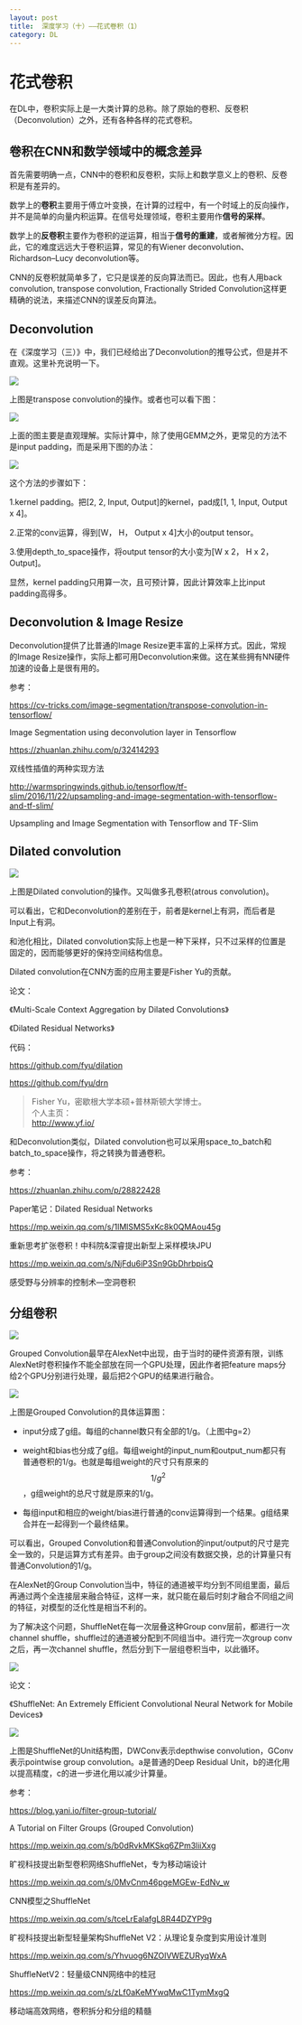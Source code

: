 ```yaml
---
layout: post
title:  深度学习（十）——花式卷积（1）
category: DL 
---
```


# 花式卷积

在DL中，卷积实际上是一大类计算的总称。除了原始的卷积、反卷积（Deconvolution）之外，还有各种各样的花式卷积。

## 卷积在CNN和数学领域中的概念差异

首先需要明确一点，CNN中的卷积和反卷积，实际上和数学意义上的卷积、反卷积是有差异的。

数学上的**卷积**主要用于傅立叶变换，在计算的过程中，有一个时域上的反向操作，并不是简单的向量内积运算。在信号处理领域，卷积主要用作**信号的采样**。

数学上的**反卷积**主要作为卷积的逆运算，相当于**信号的重建**，或者解微分方程。因此，它的难度远远大于卷积运算，常见的有Wiener deconvolution、Richardson–Lucy deconvolution等。

CNN的反卷积就简单多了，它只是误差的反向算法而已。因此，也有人用back convolution, transpose convolution, Fractionally Strided Convolution这样更精确的说法，来描述CNN的误差反向算法。

## Deconvolution

在《深度学习（三）》中，我们已经给出了Deconvolution的推导公式，但是并不直观。这里补充说明一下。

![](/images/article/no_padding_strides_transposed.gif)

上图是transpose convolution的操作。或者也可以看下图：

![](/images/img2/deconv.png)

上面的图主要是直观理解。实际计算中，除了使用GEMM之外，更常见的方法不是input padding，而是采用下图的办法：

![](/images/img2/deconv.jpg)

这个方法的步骤如下：

1.kernel padding。把[2, 2, Input, Output]的kernel，pad成[1, 1, Input, Output x 4]。

2.正常的conv运算，得到[W， H， Output x 4]大小的output tensor。

3.使用depth_to_space操作，将output tensor的大小变为[W x 2， H x 2， Output]。

显然，kernel padding只用算一次，且可预计算，因此计算效率上比input padding高得多。

## Deconvolution & Image Resize

Deconvolution提供了比普通的Image Resize更丰富的上采样方式。因此，常规的Image Resize操作，实际上都可用Deconvolution来做。这在某些拥有NN硬件加速的设备上是很有用的。

参考：

https://cv-tricks.com/image-segmentation/transpose-convolution-in-tensorflow/

Image Segmentation using deconvolution layer in Tensorflow

https://zhuanlan.zhihu.com/p/32414293

双线性插值的两种实现方法

http://warmspringwinds.github.io/tensorflow/tf-slim/2016/11/22/upsampling-and-image-segmentation-with-tensorflow-and-tf-slim/

Upsampling and Image Segmentation with Tensorflow and TF-Slim

## Dilated convolution

![](/images/article/dilation.gif)

上图是Dilated convolution的操作。又叫做多孔卷积(atrous convolution)。

可以看出，它和Deconvolution的差别在于，前者是kernel上有洞，而后者是Input上有洞。

和池化相比，Dilated convolution实际上也是一种下采样，只不过采样的位置是固定的，因而能够更好的保持空间结构信息。

Dilated convolution在CNN方面的应用主要是Fisher Yu的贡献。

论文：

《Multi-Scale Context Aggregation by Dilated Convolutions》

《Dilated Residual Networks》

代码：

https://github.com/fyu/dilation

https://github.com/fyu/drn

>Fisher Yu，密歇根大学本硕+普林斯顿大学博士。   
>个人主页：   
>http://www.yf.io/

和Deconvolution类似，Dilated convolution也可以采用space_to_batch和batch_to_space操作，将之转换为普通卷积。

参考：

https://zhuanlan.zhihu.com/p/28822428

Paper笔记：Dilated Residual Networks

https://mp.weixin.qq.com/s/1lMlSMS5xKc8k0QMAou45g

重新思考扩张卷积！中科院&深睿提出新型上采样模块JPU

https://mp.weixin.qq.com/s/NjFdu6iP3Sn9GbDhrbpisQ

感受野与分辨率的控制术—空洞卷积

## 分组卷积

![](/images/article/AlexNet.png)

Grouped Convolution最早在AlexNet中出现，由于当时的硬件资源有限，训练AlexNet时卷积操作不能全部放在同一个GPU处理，因此作者把feature maps分给2个GPU分别进行处理，最后把2个GPU的结果进行融合。

![](/images/img3/group_conv.png)

上图是Grouped Convolution的具体运算图：

- input分成了g组。每组的channel数只有全部的1/g。（上图中g=2）

- weight和bias也分成了g组。每组weight的input_num和output_num都只有普通卷积的1/g。也就是每组weight的尺寸只有原来的$$1/g^2$$，g组weight的总尺寸就是原来的1/g。

- 每组input和相应的weight/bias进行普通的conv运算得到一个结果。g组结果合并在一起得到一个最终结果。

可以看出，Grouped Convolution和普通Convolution的input/output的尺寸是完全一致的，只是运算方式有差异。由于group之间没有数据交换，总的计算量只有普通Convolution的1/g。

在AlexNet的Group Convolution当中，特征的通道被平均分到不同组里面，最后再通过两个全连接层来融合特征，这样一来，就只能在最后时刻才融合不同组之间的特征，对模型的泛化性是相当不利的。

为了解决这个问题，ShuffleNet在每一次层叠这种Group conv层前，都进行一次channel shuffle，shuffle过的通道被分配到不同组当中。进行完一次group conv之后，再一次channel shuffle，然后分到下一层组卷积当中，以此循环。

![](/images/img2/ShuffleNet.png)

论文：

《ShuffleNet: An Extremely Efficient Convolutional Neural Network for Mobile Devices》

![](/images/img2/ShuffleNet_2.png)

上图是ShuffleNet的Unit结构图，DWConv表示depthwise convolution，GConv表示pointwise group convolution。a是普通的Deep Residual Unit，b的进化用以提高精度，c的进一步进化用以减少计算量。

参考：

https://blog.yani.io/filter-group-tutorial/

A Tutorial on Filter Groups (Grouped Convolution)

https://mp.weixin.qq.com/s/b0dRvkMKSkq6ZPm3liiXxg

旷视科技提出新型卷积网络ShuffleNet，专为移动端设计

https://mp.weixin.qq.com/s/0MvCnm46pgeMGEw-EdNv_w

CNN模型之ShuffleNet

https://mp.weixin.qq.com/s/tceLrEalafgL8R44DZYP9g

旷视科技提出新型轻量架构ShuffleNet V2：从理论复杂度到实用设计准则

https://mp.weixin.qq.com/s/Yhvuog6NZOlVWEZURyqWxA

ShuffleNetV2：轻量级CNN网络中的桂冠

https://mp.weixin.qq.com/s/zLf0aKeMYwqMwC1TymMxgQ

移动端高效网络，卷积拆分和分组的精髓
